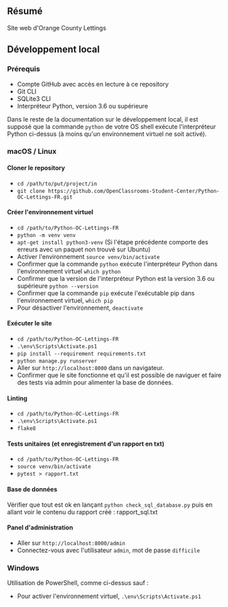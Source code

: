 ## Résumé

Site web d'Orange County Lettings

## Développement local

### Prérequis

- Compte GitHub avec accès en lecture à ce repository
- Git CLI
- SQLite3 CLI
- Interpréteur Python, version 3.6 ou supérieure

Dans le reste de la documentation sur le développement local, il est supposé que la commande `python` de votre OS shell exécute l'interpréteur Python ci-dessus (à moins qu'un environnement virtuel ne soit activé).

### macOS / Linux

#### Cloner le repository

- `cd /path/to/put/project/in`
- `git clone https://github.com/OpenClassrooms-Student-Center/Python-OC-Lettings-FR.git`

#### Créer l'environnement virtuel

- `cd /path/to/Python-OC-Lettings-FR`
- `python -m venv venv`
- `apt-get install python3-venv` (Si l'étape précédente comporte des erreurs avec un paquet non trouvé sur Ubuntu)
- Activer l'environnement `source venv/bin/activate`
- Confirmer que la commande `python` exécute l'interpréteur Python dans l'environnement virtuel
`which python`
- Confirmer que la version de l'interpréteur Python est la version 3.6 ou supérieure `python --version`
- Confirmer que la commande `pip` exécute l'exécutable pip dans l'environnement virtuel, `which pip`
- Pour désactiver l'environnement, `deactivate`

#### Exécuter le site

- `cd /path/to/Python-OC-Lettings-FR`
- `.\env\Scripts\Activate.ps1`
- `pip install --requirement requirements.txt`
- `python manage.py runserver`
- Aller sur `http://localhost:8000` dans un navigateur.
- Confirmer que le site fonctionne et qu'il est possible de naviguer et faire des tests via admin pour alimenter la base de données.

#### Linting

- `cd /path/to/Python-OC-Lettings-FR`
- `.\env\Scripts\Activate.ps1`
- `flake8`

#### Tests unitaires (et enregistrement d'un rapport en txt)

- `cd /path/to/Python-OC-Lettings-FR`
- `source venv/bin/activate`
- `pytest > rapport.txt` 

#### Base de données

Vérifier que tout est ok en lançant 
`python check_sql_database.py`
puis en allant voir le contenu du rapport créé : rapport_sql.txt

#### Panel d'administration

- Aller sur `http://localhost:8000/admin`
- Connectez-vous avec l'utilisateur `admin`, mot de passe `difficile`

### Windows

Utilisation de PowerShell, comme ci-dessus sauf :

- Pour activer l'environnement virtuel, `.\env\Scripts\Activate.ps1` 


